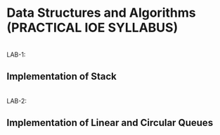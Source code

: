 <h1>Data Structures and Algorithms (PRACTICAL IOE SYLLABUS)</h1>
<br>
LAB-1: <h2>Implementation of Stack</h2>
<br>
LAB-2: <h2>Implementation of Linear and Circular Queues</h2>
<br>
